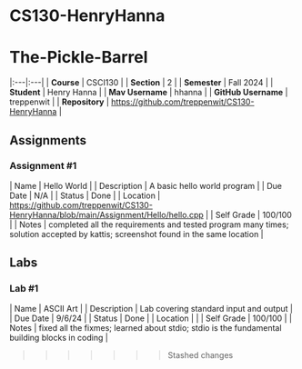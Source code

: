 
# CS130-HenryHanna

# The-Pickle-Barrel

|:---|:---|
| **Course** | CSCI130 |
| **Section** | 2 |
| **Semester** | Fall 2024 |
| **Student** | Henry Hanna |
| **Mav Username**            | hhanna |
| **GitHub Username**         | treppenwit |
| **Repository**          | https://github.com/treppenwit/CS130-HenryHanna |

## Assignments

### Assignment #1

| Name | Hello World |
| Description | A basic hello world program |
| Due Date | N/A |
| Status | Done |
| Location | https://github.com/treppenwit/CS130-HenryHanna/blob/main/Assignment/Hello/hello.cpp |
| Self Grade | 100/100 |
| Notes | completed all the requirements and tested program many times; solution accepted by kattis; screenshot found in the same location |


## Labs

### Lab #1

| Name | ASCII Art |
| Description | Lab covering standard input and output |
| Due Date | 9/6/24 |
| Status | Done |
| Location |  |
| Self Grade | 100/100 |
| Notes | fixed all the fixmes; learned about stdio; stdio is the fundamental building blocks in coding |
>>>>>>> Stashed changes
